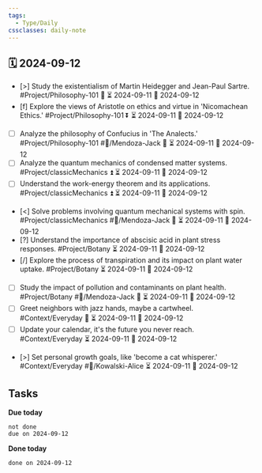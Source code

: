 ```yaml
---
tags:
  - Type/Daily
cssclasses: daily-note
---
```


## 🗓️ 2024-09-12

- [>] Study the existentialism of Martin Heidegger and Jean-Paul Sartre. #Project/Philosophy-101 🔽 ⏳ 2024-09-11 📅 2024-09-12
- [f] Explore the views of Aristotle on ethics and virtue in 'Nicomachean Ethics.' #Project/Philosophy-101 ⏬ ⏳ 2024-09-11 📅 2024-09-12
- [ ] Analyze the philosophy of Confucius in 'The Analects.' #Project/Philosophy-101 #👤/Mendoza-Jack 🔼 ⏳ 2024-09-11 📅 2024-09-12
- [ ] Analyze the quantum mechanics of condensed matter systems. #Project/classicMechanics ⏫ ⏳ 2024-09-11 📅 2024-09-12
- [ ] Understand the work-energy theorem and its applications. #Project/classicMechanics ⏫ ⏳ 2024-09-11 📅 2024-09-12
- [<] Solve problems involving quantum mechanical systems with spin. #Project/classicMechanics #👤/Mendoza-Jack 🔽 ⏳ 2024-09-11 📅 2024-09-12
- [?] Understand the importance of abscisic acid in plant stress responses. #Project/Botany ⏳ 2024-09-11 📅 2024-09-12
- [/] Explore the process of transpiration and its impact on plant water uptake. #Project/Botany ⏳ 2024-09-11 📅 2024-09-12
- [ ] Study the impact of pollution and contaminants on plant health. #Project/Botany #👤/Mendoza-Jack 🔼 ⏳ 2024-09-11 📅 2024-09-12
- [ ] Greet neighbors with jazz hands, maybe a cartwheel. #Context/Everyday 🔽 ⏳ 2024-09-11 📅 2024-09-12
- [ ] Update your calendar, it's the future you never reach. #Context/Everyday ⏳ 2024-09-11 📅 2024-09-12
- [>] Set personal growth goals, like 'become a cat whisperer.' #Context/Everyday #👤/Kowalski-Alice ⏳ 2024-09-11 📅 2024-09-12

## Tasks

**Due today**

```tasks
not done
due on 2024-09-12
```

**Done today**

```tasks
done on 2024-09-12
```
            